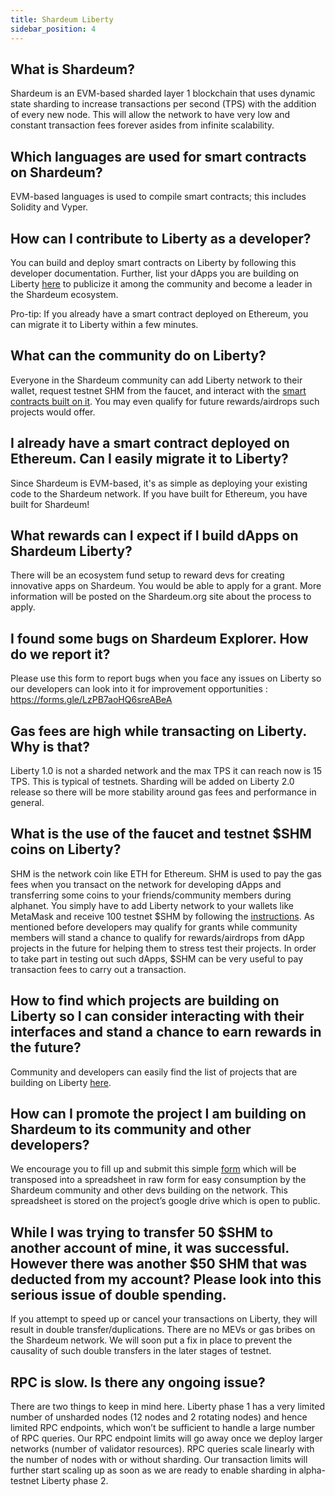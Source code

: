 ```yaml
---
title: Shardeum Liberty
sidebar_position: 4
---
```


## What is Shardeum?

Shardeum is an EVM-based sharded layer 1 blockchain that uses dynamic state sharding to increase transactions per second (TPS) with the addition of every new node. This will allow the network to have very low and constant transaction fees forever asides from infinite scalability.

## Which languages are used for smart contracts on Shardeum?

EVM-based languages is used to compile smart contracts; this includes Solidity and Vyper.

## How can I contribute to Liberty as a developer?

You can build and deploy smart contracts on Liberty by following this developer documentation. Further, list your dApps you are building on Liberty [here](https://forms.gle/BFLXtLn9Urq9KH998) to publicize it among the community and become a leader in the Shardeum ecosystem.

Pro-tip: If you already have a smart contract deployed on Ethereum, you can migrate it to Liberty within a few minutes.

## What can the community do on Liberty?

Everyone in the Shardeum community can add Liberty network to their wallet, request testnet SHM from the faucet, and interact with the [smart contracts built on it](https://bit.ly/liberty-dapps). You may even qualify for future rewards/airdrops such projects would offer.

## I already have a smart contract deployed on Ethereum. Can I easily migrate it to Liberty?

Since Shardeum is EVM-based, it's as simple as deploying your existing code to the Shardeum network. If you have built for Ethereum, you have built for Shardeum!

## What rewards can I expect if I build dApps on Shardeum Liberty?

There will be an ecosystem fund setup to reward devs for creating innovative apps on Shardeum. You would be able to apply for a grant. More information will be posted on the Shardeum.org site about the process to apply.

## I found some bugs on Shardeum Explorer. How do we report it?

Please use this form to report bugs when you face any issues on Liberty so our developers can look into it for improvement opportunities : https://forms.gle/LzPB7aoHQ6sreABeA

## Gas fees are high while transacting on Liberty. Why is that?

Liberty 1.0 is not a sharded network and the max TPS it can reach now is 15 TPS. This is typical of testnets. Sharding will be added on Liberty 2.0 release so there will be more stability around gas fees and performance in general.

## What is the use of the faucet and testnet $SHM coins on Liberty?

SHM is the network coin like ETH for Ethereum. SHM is used to pay the gas fees when
you transact on the network for developing dApps and transferring some coins to your friends/community members during alphanet. You simply have to add Liberty network to your wallets like MetaMask and receive 100 testnet $SHM by following the [instructions](https://docs.shardeum.org/faucet/claim). As mentioned before developers may qualify for grants while community members will stand a chance to qualify for rewards/airdrops from dApp projects in the future for helping them to stress test their projects. In order to take part in testing out such dApps, $SHM can be very useful to pay transaction fees to carry out a transaction.

## How to find which projects are building on Liberty so I can consider interacting with their interfaces and stand a chance to earn rewards in the future?

Community and developers can easily find the list of projects that are building on Liberty [here](https://docs.google.com/spreadsheets/d/1kthKCY097MlNwfm8g8OAhldmFOE5rTG9vwl7FHrnDEk/edit#gid=907836377).

## How can I promote the project I am building on Shardeum to its community and other developers?

We encourage you to fill up and submit this simple [form](https://forms.gle/BFLXtLn9Urq9KH998) which will be transposed into a spreadsheet in raw form for easy consumption by the Shardeum community and other devs building on the network. This spreadsheet is stored on the project’s google drive which is open to public.

## While I was trying to transfer 50 $SHM to another account of mine, it was successful. However there was another $50 SHM that was deducted from my account? Please look into this serious issue of double spending.

If you attempt to speed up or cancel your transactions on Liberty, they will result in double transfer/duplications. There are no MEVs or gas bribes on the Shardeum network. We will soon put a fix in place to prevent the causality of such double transfers in the later stages of testnet.

## RPC is slow. Is there any ongoing issue?

There are two things to keep in mind here. Liberty phase 1 has a very limited number of unsharded nodes (12 nodes and 2 rotating nodes) and hence limited RPC endpoints, which won’t be sufficient to handle a large number of RPC queries. Our RPC endpoint limits will go away once we deploy larger networks (number of validator resources). RPC queries scale linearly with the number of nodes with or without sharding.  Our transaction limits will further start scaling up as soon as we are ready to enable sharding in alpha-testnet Liberty phase 2.
